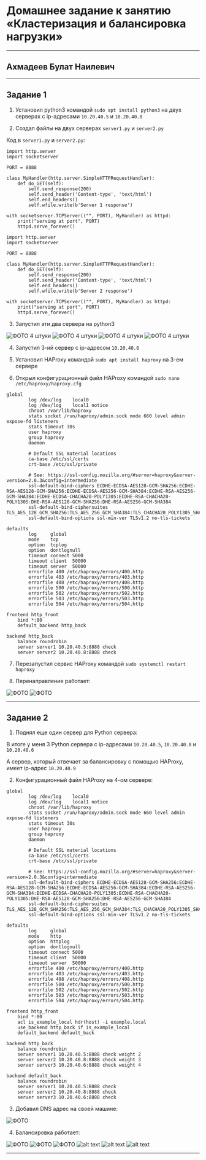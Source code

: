 # Домашнее задание к занятию «Кластеризация и балансировка нагрузки»

---
## Ахмадеев Булат Наилевич

---

## Задание 1

1. Установил python3 командой ```sudo apt install python3``` на двух серверах с ip-адресами ```10.20.40.5``` и ```10.20.40.8```

2. Создал файлы на двух серверах ```server1.py``` и ```server2.py```

Код в ```server1.py``` и ```server2.py```:

```
import http.server
import socketserver

PORT = 8888

class MyHandler(http.server.SimpleHTTPRequestHandler):
    def do_GET(self):
        self.send_response(200)
        self.send_header('Content-type', 'text/html')
        self.end_headers()
        self.wfile.write(b'Server 1 response')

with socketserver.TCPServer(("", PORT), MyHandler) as httpd:
    print("serving at port", PORT)
    httpd.serve_forever()

```

```
import http.server
import socketserver

PORT = 8888

class MyHandler(http.server.SimpleHTTPRequestHandler):
    def do_GET(self):
        self.send_response(200)
        self.send_header('Content-type', 'text/html')
        self.end_headers()
        self.wfile.write(b'Server 2 response')

with socketserver.TCPServer(("", PORT), MyHandler) as httpd:
    print("serving at port", PORT)
    httpd.serve_forever()

```

3. Запустил эти два сервера на python3

![ФОТО 4 штуки](images/server-python-1.png) 
![ФОТО 4 штуки](images/server-python-2.png) 
![ФОТО 4 штуки](images/server-python-web-1.png) 
![ФОТО 4 штуки](images/server-python-web-2.png)

4. Запустил 3-ий сервер с ip-адресом ```10.20.40.6```

5. Установил HAProxy командой ```sudo apt install haproxy``` на 3-ем сервере

6. Открыл конфигурационный файл HAProxy командой ```sudo nano /etc/haproxy/haproxy.cfg```

```
global
        log /dev/log    local0
        log /dev/log    local1 notice
        chroot /var/lib/haproxy
        stats socket /run/haproxy/admin.sock mode 660 level admin expose-fd listeners
        stats timeout 30s
        user haproxy
        group haproxy
        daemon

        # Default SSL material locations
        ca-base /etc/ssl/certs
        crt-base /etc/ssl/private

        # See: https://ssl-config.mozilla.org/#server=haproxy&server-version=2.0.3&config=intermediate
        ssl-default-bind-ciphers ECDHE-ECDSA-AES128-GCM-SHA256:ECDHE-RSA-AES128-GCM-SHA256:ECDHE-ECDSA-AES256-GCM-SHA384:ECDHE-RSA-AES256-GCM-SHA384:ECDHE-ECDSA-CHACHA20-POLY1305:ECDHE-RSA-CHACHA20-POLY1305:DHE-RSA-AES128-GCM-SHA256:DHE-RSA-AES256-GCM-SHA384
        ssl-default-bind-ciphersuites TLS_AES_128_GCM_SHA256:TLS_AES_256_GCM_SHA384:TLS_CHACHA20_POLY1305_SHA256
        ssl-default-bind-options ssl-min-ver TLSv1.2 no-tls-tickets

defaults
        log     global
        mode    tcp
        option  tcplog
        option  dontlognull
        timeout connect 5000
        timeout client  50000
        timeout server  50000
        errorfile 400 /etc/haproxy/errors/400.http
        errorfile 403 /etc/haproxy/errors/403.http
        errorfile 408 /etc/haproxy/errors/408.http
        errorfile 500 /etc/haproxy/errors/500.http
        errorfile 502 /etc/haproxy/errors/502.http
        errorfile 503 /etc/haproxy/errors/503.http
        errorfile 504 /etc/haproxy/errors/504.http

frontend http_front
    bind *:80
    default_backend http_back

backend http_back
    balance roundrobin
    server server1 10.20.40.5:8888 check
    server server2 10.20.40.8:8888 check
```

7. Перезапустил сервис HAProxy командой ```sudo systemctl restart haproxy```

8. Перенаправление работает:

![ФОТО](images/HAProxy-2.png) 
![ФОТО](images/HAProxy-1.png)

---

## Задание 2

1. Поднял еще один сервер для Python сервера:

В итоге у меня 3 Python сервера с ip-адресами ```10.20.40.5```, ```10.20.40.8``` и ```10.20.40.6```

А сервер, который отвечает за балансировку с помощью HAProxy, имеет ip-адрес ```10.20.40.9```

2. Конфигурационный файл HAProxy на 4-ом сервере:

```
global
        log /dev/log    local0
        log /dev/log    local1 notice
        chroot /var/lib/haproxy
        stats socket /run/haproxy/admin.sock mode 660 level admin expose-fd listeners
        stats timeout 30s
        user haproxy
        group haproxy
        daemon

        # Default SSL material locations
        ca-base /etc/ssl/certs
        crt-base /etc/ssl/private

        # See: https://ssl-config.mozilla.org/#server=haproxy&server-version=2.0.3&config=intermediate
        ssl-default-bind-ciphers ECDHE-ECDSA-AES128-GCM-SHA256:ECDHE-RSA-AES128-GCM-SHA256:ECDHE-ECDSA-AES256-GCM-SHA384:ECDHE-RSA-AES256-GCM-SHA384:ECDHE-ECDSA-CHACHA20-POLY1305:ECDHE-RSA-CHACHA20-POLY1305:DHE-RSA-AES128-GCM-SHA256:DHE-RSA-AES256-GCM-SHA384
        ssl-default-bind-ciphersuites TLS_AES_128_GCM_SHA256:TLS_AES_256_GCM_SHA384:TLS_CHACHA20_POLY1305_SHA256
        ssl-default-bind-options ssl-min-ver TLSv1.2 no-tls-tickets

defaults
        log     global
        mode    http
        option  httplog
        option  dontlognull
        timeout connect 5000
        timeout client  50000
        timeout server  50000
        errorfile 400 /etc/haproxy/errors/400.http
        errorfile 403 /etc/haproxy/errors/403.http
        errorfile 408 /etc/haproxy/errors/408.http
        errorfile 500 /etc/haproxy/errors/500.http
        errorfile 502 /etc/haproxy/errors/502.http
        errorfile 503 /etc/haproxy/errors/503.http
        errorfile 504 /etc/haproxy/errors/504.http

frontend http_front
    bind *:80
    acl is_example_local hdr(host) -i example.local
    use_backend http_back if is_example_local
    default_backend default_back

backend http_back
    balance roundrobin
    server server1 10.20.40.5:8888 check weight 2
    server server2 10.20.40.8:8888 check weight 3
    server server3 10.20.40.6:8888 check weight 4

backend default_back
    balance roundrobin
    server server1 10.20.40.5:8888 check
    server server2 10.20.40.8:8888 check
    server server3 10.20.40.6:8888 check
```

3. Добавил DNS адрес на своей машине:

![ФОТО](images/my-dns.png)

4. Балансировка работает:

![ФОТО](images/example-local-3.png) 
![ФОТО](images/example-local-2.png) 
![ФОТО](images/example-local-1.png)
![alt text](images/no-example-local-3.png) 
![alt text](images/no-example-local-2.png) 
![alt text](images/no-example-local-1.png)

---